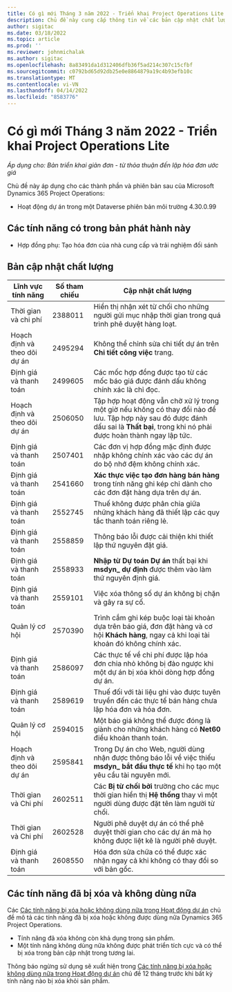 ```yaml
---
title: Có gì mới Tháng 3 năm 2022 - Triển khai Project Operations Lite
description: Chủ đề này cung cấp thông tin về các bản cập nhật chất lượng có sẵn trong bản triển khai Project Operations lite tháng 3 năm 2022.
author: sigitac
ms.date: 03/18/2022
ms.topic: article
ms.prod: ''
ms.reviewer: johnmichalak
ms.author: sigitac
ms.openlocfilehash: 8a83491da1d312406dfb36f5ad214c307c15cfbf
ms.sourcegitcommit: c0792bd65d92db25e0e8864879a19c4b93efb10c
ms.translationtype: MT
ms.contentlocale: vi-VN
ms.lasthandoff: 04/14/2022
ms.locfileid: "8583776"
---
```

# <a name="whats-new-march-2022---project-operations-lite-deployment"></a>Có gì mới Tháng 3 năm 2022 - Triển khai Project Operations Lite

_Áp dụng cho: Bản triển khai giản đơn - từ thỏa thuận đến lập hóa đơn ước giá_

Chủ đề này áp dụng cho các thành phần và phiên bản sau của Microsoft Dynamics 365 Project Operations:

- Hoạt động dự án trong một Dataverse phiên bản môi trường 4.30.0.99

## <a name="features-included-in-this-release"></a>Các tính năng có trong bản phát hành này

- Hợp đồng phụ: Tạo hóa đơn của nhà cung cấp và trải nghiệm đối sánh

## <a name="quality-updates"></a>Bản cập nhật chất lượng

| Lĩnh vực tính năng | Số tham chiếu | Cập nhật chất lượng |
| --- | --- | --- |
| Thời gian và chi phí | 2388011 | Hiển thị nhận xét từ chối cho những người gửi mục nhập thời gian trong quá trình phê duyệt hàng loạt. |
| Hoạch định và theo dõi dự án | 2495294 | Không thể chỉnh sửa chi tiết dự án trên **Chi tiết công việc** trang. |
| Định giá và thanh toán | 2499605 | Các mốc hợp đồng được tạo từ các mốc báo giá được đánh dấu không chính xác là chỉ đọc. |
| Hoạch định và theo dõi dự án | 2506050 | Tập hợp hoạt động vẫn chờ xử lý trong một giờ nếu không có thay đổi nào để lưu. Tập hợp này sau đó được đánh dấu sai là **Thất bại**, trong khi nó phải được hoàn thành ngay lập tức. |
| Định giá và thanh toán | 2507401 | Các đơn vị hợp đồng mặc định được nhập không chính xác vào các dự án do bộ nhớ đệm không chính xác. |
| Định giá và thanh toán | 2541660 | **Xác thực việc tạo đơn hàng bán hàng** trong tính năng ghi kép chỉ dành cho các đơn đặt hàng dựa trên dự án. |
| Định giá và thanh toán | 2552745 | Thuế không được phân chia giữa những khách hàng đã thiết lập các quy tắc thanh toán riêng lẻ. |
| Định giá và thanh toán | 2558859 | Thông báo lỗi được cải thiện khi thiết lập thứ nguyên đặt giá. |
| Định giá và thanh toán | 2558933 | **Nhập từ Dự toán Dự án** thất bại khi **msdyn\_ dự định** được thêm vào làm thứ nguyên định giá. |
| Định giá và thanh toán | 2559101 | Việc xóa thông số dự án không bị chặn và gây ra sự cố. |
|   Quản lý cơ hội | 2570390 | Trình cắm ghi kép buộc loại tài khoản dựa trên báo giá, đơn đặt hàng và cơ hội **Khách hàng**, ngay cả khi loại tài khoản đó không chính xác. |
| Định giá và thanh toán | 2586097 | Các thực tế về chi phí được lập hóa đơn chia nhỏ không bị đảo ngược khi một dự án bị xóa khỏi dòng hợp đồng dự án. |
| Định giá và thanh toán | 2589619 | Thuế đối với tài liệu ghi vào được tuyên truyền đến các thực tế bán hàng chưa lập hóa đơn và hóa đơn. |
|   Quản lý cơ hội | 2594015 | Một báo giá không thể được đóng là giành cho những khách hàng có **Net60** điều khoản thanh toán. |
| Hoạch định và theo dõi dự án | 2595841 | Trong Dự án cho Web, người dùng nhận được thông báo lỗi về việc thiếu **msdyn\_ bắt đầu thực tế** khi họ tạo một yêu cầu tài nguyên mới. |
| Thời gian và Chi phí | 2602511 | Các **Bị từ chối bởi** trường cho các mục thời gian hiển thị **Hệ thống** thay vì một người dùng được đặt tên làm người từ chối. |
| Thời gian và Chi phí | 2602528 | Người phê duyệt dự án có thể phê duyệt thời gian cho các dự án mà họ không được liệt kê là người phê duyệt. |
| Định giá và thanh toán | 2608550 | Hóa đơn sửa chữa có thể được xác nhận ngay cả khi không có thay đổi so với bản gốc. |

## <a name="removed-and-deprecated-features"></a>Các tính năng đã bị xóa và không dùng nữa

Các [Các tính năng bị xóa hoặc không dùng nữa trong Hoạt động dự án](../../whats-new/removed-depreciated-features-project.md) chủ đề mô tả các tính năng đã bị xóa hoặc không được dùng nữa Dynamics 365 Project Operations.

- Tính năng đã xóa không còn khả dụng trong sản phẩm.
- Một tính năng không dùng nữa không được phát triển tích cực và có thể bị xóa trong bản cập nhật trong tương lai.

Thông báo ngừng sử dụng sẽ xuất hiện trong [Các tính năng bị xóa hoặc không dùng nữa trong Hoạt động dự án](../../whats-new/removed-depreciated-features-project.md) chủ đề 12 tháng trước khi bất kỳ tính năng nào bị xóa khỏi sản phẩm.
